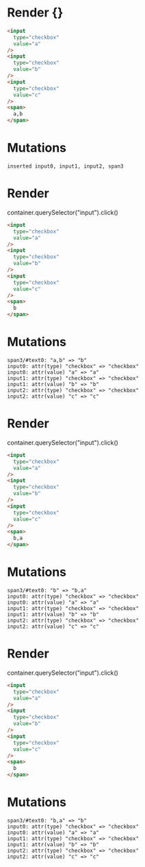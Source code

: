 # Render {}
```html
<input
  type="checkbox"
  value="a"
/>
<input
  type="checkbox"
  value="b"
/>
<input
  type="checkbox"
  value="c"
/>
<span>
  a,b
</span>
```

# Mutations
```
inserted input0, input1, input2, span3
```


# Render 
container.querySelector("input").click()

```html
<input
  type="checkbox"
  value="a"
/>
<input
  type="checkbox"
  value="b"
/>
<input
  type="checkbox"
  value="c"
/>
<span>
  b
</span>
```

# Mutations
```
span3/#text0: "a,b" => "b"
input0: attr(type) "checkbox" => "checkbox"
input0: attr(value) "a" => "a"
input1: attr(type) "checkbox" => "checkbox"
input1: attr(value) "b" => "b"
input2: attr(type) "checkbox" => "checkbox"
input2: attr(value) "c" => "c"
```


# Render 
container.querySelector("input").click()

```html
<input
  type="checkbox"
  value="a"
/>
<input
  type="checkbox"
  value="b"
/>
<input
  type="checkbox"
  value="c"
/>
<span>
  b,a
</span>
```

# Mutations
```
span3/#text0: "b" => "b,a"
input0: attr(type) "checkbox" => "checkbox"
input0: attr(value) "a" => "a"
input1: attr(type) "checkbox" => "checkbox"
input1: attr(value) "b" => "b"
input2: attr(type) "checkbox" => "checkbox"
input2: attr(value) "c" => "c"
```


# Render 
container.querySelector("input").click()

```html
<input
  type="checkbox"
  value="a"
/>
<input
  type="checkbox"
  value="b"
/>
<input
  type="checkbox"
  value="c"
/>
<span>
  b
</span>
```

# Mutations
```
span3/#text0: "b,a" => "b"
input0: attr(type) "checkbox" => "checkbox"
input0: attr(value) "a" => "a"
input1: attr(type) "checkbox" => "checkbox"
input1: attr(value) "b" => "b"
input2: attr(type) "checkbox" => "checkbox"
input2: attr(value) "c" => "c"
```